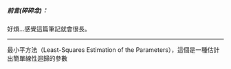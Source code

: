 ##### 前言(碎碎念)：
好煩...感覺這篇筆記就會很長。
- - -
最小平方法（Least-Squares Estimation of the Parameters），這個是一種估計出簡單線性迴歸的參數